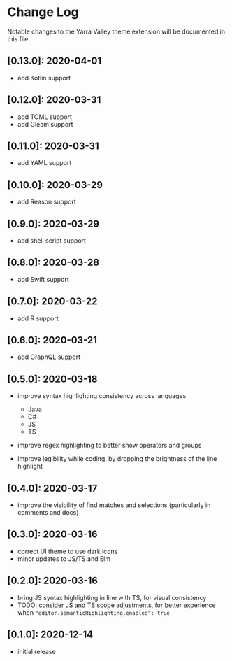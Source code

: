 # Change Log

Notable changes to the Yarra Valley theme extension will be documented in this file.

## **[0.13.0]:** 2020-04-01

- add Kotlin support

## **[0.12.0]:** 2020-03-31

- add TOML support
- add Gleam support

## **[0.11.0]:** 2020-03-31

- add YAML support

## **[0.10.0]:** 2020-03-29

- add Reason support

## **[0.9.0]:** 2020-03-29

- add shell script support

## **[0.8.0]:** 2020-03-28

- add Swift support

## **[0.7.0]:** 2020-03-22

- add R support

## **[0.6.0]:** 2020-03-21

- add GraphQL support

## **[0.5.0]:** 2020-03-18

- improve syntax highlighting consistency across languages
  - Java
  - C#
  - JS
  - TS

- improve regex highlighting to better show operators and groups

- improve legibility while coding, by dropping the brightness of the line highlight

## **[0.4.0]:** 2020-03-17

- improve the visibility of find matches and selections (particularly in comments and docs)

## **[0.3.0]:** 2020-03-16

- correct UI theme to use dark icons
- minor updates to JS/TS and Elm

## **[0.2.0]:** 2020-03-16

- bring JS syntax highlighting in line with TS, for visual consistency
- TODO: consider JS and TS scope adjustments, for better experience when `"editor.semanticHighlighting.enabled": true`

## **[0.1.0]:** 2020-12-14
- initial release

